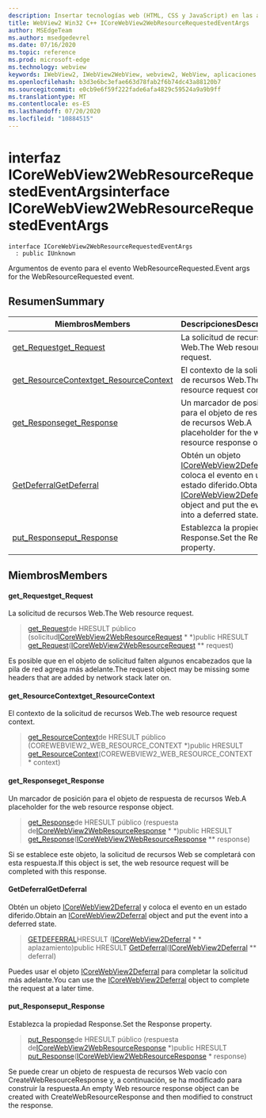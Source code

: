```yaml
---
description: Insertar tecnologías web (HTML, CSS y JavaScript) en las aplicaciones nativas con el control Microsoft Edge WebView2
title: WebView2 Win32 C++ ICoreWebView2WebResourceRequestedEventArgs
author: MSEdgeTeam
ms.author: msedgedevrel
ms.date: 07/16/2020
ms.topic: reference
ms.prod: microsoft-edge
ms.technology: webview
keywords: IWebView2, IWebView2WebView, webview2, WebView, aplicaciones Win32, Win32, Edge, ICoreWebView2, ICoreWebView2Controller, control de explorador, HTML Edge, ICoreWebView2WebResourceRequestedEventArgs
ms.openlocfilehash: b3d3e6bc3efae663d78fab2f6b74dc43a88120b7
ms.sourcegitcommit: e0cb9e6f59f222fade6afa4829c59524a9a9b9ff
ms.translationtype: MT
ms.contentlocale: es-ES
ms.lasthandoff: 07/20/2020
ms.locfileid: "10884515"
---
```

# <span data-ttu-id="cd266-104">interfaz ICoreWebView2WebResourceRequestedEventArgs</span><span class="sxs-lookup"><span data-stu-id="cd266-104">interface ICoreWebView2WebResourceRequestedEventArgs</span></span> 

```
interface ICoreWebView2WebResourceRequestedEventArgs
  : public IUnknown
```

<span data-ttu-id="cd266-105">Argumentos de evento para el evento WebResourceRequested.</span><span class="sxs-lookup"><span data-stu-id="cd266-105">Event args for the WebResourceRequested event.</span></span>

## <span data-ttu-id="cd266-106">Resumen</span><span class="sxs-lookup"><span data-stu-id="cd266-106">Summary</span></span>

 <span data-ttu-id="cd266-107">Miembros</span><span class="sxs-lookup"><span data-stu-id="cd266-107">Members</span></span>                        | <span data-ttu-id="cd266-108">Descripciones</span><span class="sxs-lookup"><span data-stu-id="cd266-108">Descriptions</span></span>
--------------------------------|---------------------------------------------
[<span data-ttu-id="cd266-109">get_Request</span><span class="sxs-lookup"><span data-stu-id="cd266-109">get_Request</span></span>](#get_request) | <span data-ttu-id="cd266-110">La solicitud de recursos Web.</span><span class="sxs-lookup"><span data-stu-id="cd266-110">The Web resource request.</span></span>
[<span data-ttu-id="cd266-111">get_ResourceContext</span><span class="sxs-lookup"><span data-stu-id="cd266-111">get_ResourceContext</span></span>](#get_resourcecontext) | <span data-ttu-id="cd266-112">El contexto de la solicitud de recursos Web.</span><span class="sxs-lookup"><span data-stu-id="cd266-112">The web resource request context.</span></span>
[<span data-ttu-id="cd266-113">get_Response</span><span class="sxs-lookup"><span data-stu-id="cd266-113">get_Response</span></span>](#get_response) | <span data-ttu-id="cd266-114">Un marcador de posición para el objeto de respuesta de recursos Web.</span><span class="sxs-lookup"><span data-stu-id="cd266-114">A placeholder for the web resource response object.</span></span>
[<span data-ttu-id="cd266-115">GetDeferral</span><span class="sxs-lookup"><span data-stu-id="cd266-115">GetDeferral</span></span>](#getdeferral) | <span data-ttu-id="cd266-116">Obtén un objeto [ICoreWebView2Deferral](icorewebview2deferral.md) y coloca el evento en un estado diferido.</span><span class="sxs-lookup"><span data-stu-id="cd266-116">Obtain an [ICoreWebView2Deferral](icorewebview2deferral.md) object and put the event into a deferred state.</span></span>
[<span data-ttu-id="cd266-117">put_Response</span><span class="sxs-lookup"><span data-stu-id="cd266-117">put_Response</span></span>](#put_response) | <span data-ttu-id="cd266-118">Establezca la propiedad Response.</span><span class="sxs-lookup"><span data-stu-id="cd266-118">Set the Response property.</span></span>

## <span data-ttu-id="cd266-119">Miembros</span><span class="sxs-lookup"><span data-stu-id="cd266-119">Members</span></span>

#### <span data-ttu-id="cd266-120">get_Request</span><span class="sxs-lookup"><span data-stu-id="cd266-120">get_Request</span></span> 

<span data-ttu-id="cd266-121">La solicitud de recursos Web.</span><span class="sxs-lookup"><span data-stu-id="cd266-121">The Web resource request.</span></span>

> <span data-ttu-id="cd266-122">[get_Request](#get_request)de HRESULT público (solicitud[ICoreWebView2WebResourceRequest](icorewebview2webresourcerequest.md) \* \*)</span><span class="sxs-lookup"><span data-stu-id="cd266-122">public HRESULT [get_Request](#get_request)([ICoreWebView2WebResourceRequest](icorewebview2webresourcerequest.md) \*\* request)</span></span>

<span data-ttu-id="cd266-123">Es posible que en el objeto de solicitud falten algunos encabezados que la pila de red agrega más adelante.</span><span class="sxs-lookup"><span data-stu-id="cd266-123">The request object may be missing some headers that are added by network stack later on.</span></span>

#### <span data-ttu-id="cd266-124">get_ResourceContext</span><span class="sxs-lookup"><span data-stu-id="cd266-124">get_ResourceContext</span></span> 

<span data-ttu-id="cd266-125">El contexto de la solicitud de recursos Web.</span><span class="sxs-lookup"><span data-stu-id="cd266-125">The web resource request context.</span></span>

> <span data-ttu-id="cd266-126">[get_ResourceContext](#get_resourcecontext)de HRESULT público (COREWEBVIEW2_WEB_RESOURCE_CONTEXT \*)</span><span class="sxs-lookup"><span data-stu-id="cd266-126">public HRESULT [get_ResourceContext](#get_resourcecontext)(COREWEBVIEW2_WEB_RESOURCE_CONTEXT \* context)</span></span>

#### <span data-ttu-id="cd266-127">get_Response</span><span class="sxs-lookup"><span data-stu-id="cd266-127">get_Response</span></span> 

<span data-ttu-id="cd266-128">Un marcador de posición para el objeto de respuesta de recursos Web.</span><span class="sxs-lookup"><span data-stu-id="cd266-128">A placeholder for the web resource response object.</span></span>

> <span data-ttu-id="cd266-129">[get_Response](#get_response)de HRESULT público (respuesta de[ICoreWebView2WebResourceResponse](icorewebview2webresourceresponse.md) \* \*)</span><span class="sxs-lookup"><span data-stu-id="cd266-129">public HRESULT [get_Response](#get_response)([ICoreWebView2WebResourceResponse](icorewebview2webresourceresponse.md) \*\* response)</span></span>

<span data-ttu-id="cd266-130">Si se establece este objeto, la solicitud de recursos Web se completará con esta respuesta.</span><span class="sxs-lookup"><span data-stu-id="cd266-130">If this object is set, the web resource request will be completed with this response.</span></span>

#### <span data-ttu-id="cd266-131">GetDeferral</span><span class="sxs-lookup"><span data-stu-id="cd266-131">GetDeferral</span></span> 

<span data-ttu-id="cd266-132">Obtén un objeto [ICoreWebView2Deferral](icorewebview2deferral.md) y coloca el evento en un estado diferido.</span><span class="sxs-lookup"><span data-stu-id="cd266-132">Obtain an [ICoreWebView2Deferral](icorewebview2deferral.md) object and put the event into a deferred state.</span></span>

> <span data-ttu-id="cd266-133">[GETDEFERRAL](#getdeferral)HRESULT ([ICoreWebView2Deferral](icorewebview2deferral.md) \* \* aplazamiento)</span><span class="sxs-lookup"><span data-stu-id="cd266-133">public HRESULT [GetDeferral](#getdeferral)([ICoreWebView2Deferral](icorewebview2deferral.md) \*\* deferral)</span></span>

<span data-ttu-id="cd266-134">Puedes usar el objeto [ICoreWebView2Deferral](icorewebview2deferral.md) para completar la solicitud más adelante.</span><span class="sxs-lookup"><span data-stu-id="cd266-134">You can use the [ICoreWebView2Deferral](icorewebview2deferral.md) object to complete the request at a later time.</span></span>

#### <span data-ttu-id="cd266-135">put_Response</span><span class="sxs-lookup"><span data-stu-id="cd266-135">put_Response</span></span> 

<span data-ttu-id="cd266-136">Establezca la propiedad Response.</span><span class="sxs-lookup"><span data-stu-id="cd266-136">Set the Response property.</span></span>

> <span data-ttu-id="cd266-137">[put_Response](#put_response)de HRESULT público (respuesta de[ICoreWebView2WebResourceResponse](icorewebview2webresourceresponse.md) \*)</span><span class="sxs-lookup"><span data-stu-id="cd266-137">public HRESULT [put_Response](#put_response)([ICoreWebView2WebResourceResponse](icorewebview2webresourceresponse.md) \* response)</span></span>

<span data-ttu-id="cd266-138">Se puede crear un objeto de respuesta de recursos Web vacío con CreateWebResourceResponse y, a continuación, se ha modificado para construir la respuesta.</span><span class="sxs-lookup"><span data-stu-id="cd266-138">An empty Web resource response object can be created with CreateWebResourceResponse and then modified to construct the response.</span></span>

